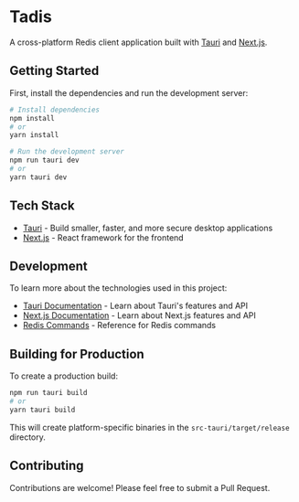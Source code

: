 # Tadis

A cross-platform Redis client application built with [Tauri](https://tauri.app/) and [Next.js](https://nextjs.org).

## Getting Started

First, install the dependencies and run the development server:

```bash
# Install dependencies
npm install
# or
yarn install

# Run the development server
npm run tauri dev
# or
yarn tauri dev
```

## Tech Stack

- [Tauri](https://tauri.app/) - Build smaller, faster, and more secure desktop applications
- [Next.js](https://nextjs.org) - React framework for the frontend

## Development

To learn more about the technologies used in this project:

- [Tauri Documentation](https://tauri.app/v1/guides/) - Learn about Tauri's features and API
- [Next.js Documentation](https://nextjs.org/docs) - Learn about Next.js features and API
- [Redis Commands](https://redis.io/commands/) - Reference for Redis commands

## Building for Production

To create a production build:

```bash
npm run tauri build
# or
yarn tauri build
```

This will create platform-specific binaries in the `src-tauri/target/release` directory.

## Contributing

Contributions are welcome! Please feel free to submit a Pull Request.
